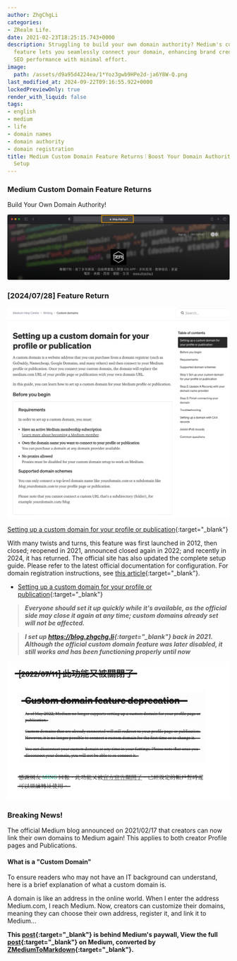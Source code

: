 ```yaml
---
author: ZhgChgLi
categories:
- ZRealm Life.
date: 2021-02-23T18:25:15.743+0000
description: Struggling to build your own domain authority? Medium's custom domain
  feature lets you seamlessly connect your domain, enhancing brand credibility and
  SEO performance with minimal effort.
image:
  path: /assets/d9a95d4224ea/1*Yoz3gwb9HPe2d-ja6Y8W-Q.png
last_modified_at: 2024-09-22T09:16:55.922+0000
lockedPreviewOnly: true
render_with_liquid: false
tags:
- english
- medium
- life
- domain names
- domain authority
- domain registration
title: Medium Custom Domain Feature Returns｜Boost Your Domain Authority with Easy
  Setup
---
```


### Medium Custom Domain Feature Returns

Build Your Own Domain Authority!

![](/assets/d9a95d4224ea/1*Yoz3gwb9HPe2d-ja6Y8W-Q.png)

### [2024/07/28] Feature Return

![[Setting up a custom domain for your profile or publication](https://help.medium.com/hc/en-us/articles/115003053487-Setting-up-a-custom-domain-for-your-profile-or-publication){:target="_blank"}](/assets/d9a95d4224ea/1*jKAJ3wl5Zlo_0NZRgUUehA.png)

[Setting up a custom domain for your profile or publication](https://help.medium.com/hc/en-us/articles/115003053487-Setting-up-a-custom-domain-for-your-profile-or-publication){:target="_blank"}

With many twists and turns, this feature was first launched in 2012, then closed; reopened in 2021, announced closed again in 2022; and recently in 2024, it has returned. The official site has also updated the complete setup guide. Please refer to the latest official documentation for configuration. For domain registration instructions, see [this article](https://namecheap.pxf.io/P0jdZQ){:target="_blank"}.

- [Setting up a custom domain for your profile or publication](https://help.medium.com/hc/en-us/articles/115003053487-Setting-up-a-custom-domain-for-your-profile-or-publication){:target="_blank"}

> ***Everyone should set it up quickly while it's available, as the official side may close it again at any time; custom domains already set will not be affected.***

> ***I set up <https://blog.zhgchg.li>{:target="_blank"} back in 2021. Although the official custom domain feature was later disabled, it still works and has been functioning properly until now***

![](/assets/d9a95d4224ea/1*20gZehc0ahUOYP_vWTNn_w.png)

### Breaking News!

The official Medium blog announced on 2021/02/17 that creators can now link their own domains to Medium again! This applies to both creator Profile pages and Publications.

#### What is a "Custom Domain"

To ensure readers who may not have an IT background can understand, here is a brief explanation of what a custom domain is.

A domain is like an address in the online world. When I enter the address Medium.com, I reach Medium. Now, creators can customize their domains, meaning they can choose their own address, register it, and link it to Medium...

**This [post](https://medium.com/zrealm-life/medium-%E8%87%AA%E8%A8%82%E7%B6%B2%E5%9F%9F%E5%8A%9F%E8%83%BD%E5%9B%9E%E6%AD%B8-d9a95d4224ea){:target="_blank"} is behind Medium's paywall, View the full [post](https://medium.com/zrealm-life/medium-%E8%87%AA%E8%A8%82%E7%B6%B2%E5%9F%9F%E5%8A%9F%E8%83%BD%E5%9B%9E%E6%AD%B8-d9a95d4224ea){:target="_blank"} on Medium, converted by [ZMediumToMarkdown](https://github.com/ZhgChgLi/ZMediumToMarkdown){:target="_blank"}.**